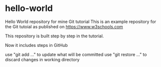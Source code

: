 # hello-world
Hello World repository for mine Git tutorial
This is an example repository for the Git tutoial as published on https://www.w3schools.com

This repository is built step by step in the tutorial.

Now it includes steps in GitHub

use "git add ..." to update what will be committed
use "git restore ..." to discard changes in working directory
